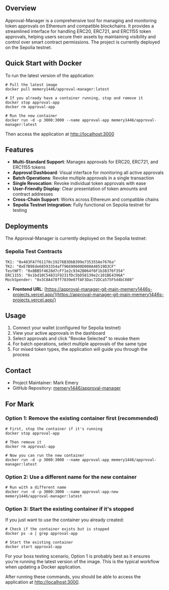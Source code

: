 ## Overview

Approval-Manager is a comprehensive tool for managing and monitoring token approvals on Ethereum and compatible blockchains. It provides a streamlined interface for handling ERC20, ERC721, and ERC1155 token approvals, helping users secure their assets by maintaining visibility and control over smart contract permissions. The project is currently deployed on the Sepolia testnet.

## Quick Start with Docker

To run the latest version of the application:

```shellscript
# Pull the latest image
docker pull memery1446/approval-manager:latest

# If you already have a container running, stop and remove it
docker stop approval-app
docker rm approval-app

# Run the new container
docker run -d -p 3000:3000 --name approval-app memery1446/approval-manager:latest
```

Then access the application at [http://localhost:3000](http://localhost:3000)

## Features

- **Multi-Standard Support**: Manages approvals for ERC20, ERC721, and ERC1155 tokens
- **Approval Dashboard**: Visual interface for monitoring all active approvals
- **Batch Operations**: Revoke multiple approvals in a single transaction
- **Single Revocation**: Revoke individual token approvals with ease
- **User-Friendly Display**: Clear presentation of token amounts and contract addresses
- **Cross-Chain Support**: Works across Ethereum and compatible chains
- **Sepolia Testnet Integration**: Fully functional on Sepolia testnet for testing


## Deployments

The Approval-Manager is currently deployed on the Sepolia testnet:

### Sepolia Test Contracts

```plaintext
TK1: "0x483FA7f61170c19276B3DbB399e735355Ae7676a"
TK2: "0xE7B9Ede68593354aff96690600D008A40519D3CF"
TestNFT: "0x8BB5f4628d7cFf1e2c9342B064f6F1b38376f354"
ERC1155: "0x1bd10C54831F9231fDc5bD58139e2c101BE4396A"
MockSpender: "0x3C8A478ff7839e07fAF3Dac72DCa575F5d4bC608"
```

- **Frontend URL**: [https://approval-manager-git-main-memery1446s-projects.vercel.app/](https://approval-manager-git-main-memery1446s-projects.vercel.app/)


## Usage

1. Connect your wallet (configured for Sepolia testnet)
2. View your active approvals in the dashboard
3. Select approvals and click "Revoke Selected" to revoke them
4. For batch operations, select multiple approvals of the same type
5. For mixed token types, the application will guide you through the process


## Contact

- Project Maintainer: Mark Emery
- GitHub Repository: [memery1446/approval-manager](https://github.com/memery1446/approval-manager)

## For Mark

### Option 1: Remove the existing container first (recommended)

```shellscript
# First, stop the container if it's running
docker stop approval-app

# Then remove it
docker rm approval-app

# Now you can run the new container
docker run -d -p 3000:3000 --name approval-app memery1446/approval-manager:latest
```

### Option 2: Use a different name for the new container

```shellscript
# Run with a different name
docker run -d -p 3000:3000 --name approval-app-new memery1446/approval-manager:latest
```

### Option 3: Start the existing container if it's stopped

If you just want to use the container you already created:

```shellscript
# Check if the container exists but is stopped
docker ps -a | grep approval-app

# Start the existing container
docker start approval-app
```

For your boss testing scenario, Option 1 is probably best as it ensures you're running the latest version of the image. This is the typical workflow when updating a Docker application.

After running these commands, you should be able to access the application at [http://localhost:3000](http://localhost:3000).
